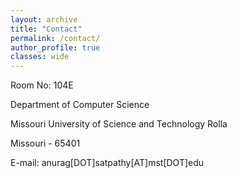 ```yaml
---
layout: archive
title: "Contact"
permalink: /contact/
author_profile: true
classes: wide
---
```


Room No: 104E

Department of Computer Science

Missouri University of Science and Technology Rolla

Missouri - 65401



E-mail: anurag[DOT]satpathy[AT]mst[DOT]edu
